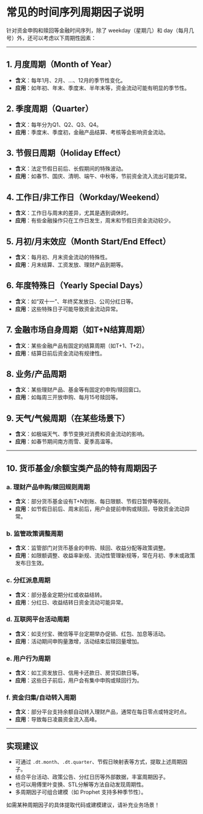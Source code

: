 # 常见的时间序列周期因子说明

针对资金申购和赎回等金融时间序列，除了 weekday（星期几）和 day（每月几号）外，还可以考虑以下周期性因素：

---

## 1. 月度周期（Month of Year）
- **含义**：每年1月、2月、…、12月的季节性变化。
- **应用**：如年初、年末、季度末、半年末等，资金流动可能有明显的季节性。

## 2. 季度周期（Quarter）
- **含义**：每年分为Q1、Q2、Q3、Q4。
- **应用**：季度末、季度初，金融产品结算、考核等会影响资金流动。

## 3. 节假日周期（Holiday Effect）
- **含义**：法定节假日前后、长假期间的特殊波动。
- **应用**：如春节、国庆、清明、端午、中秋等，节前资金流入流出可能异常。

## 4. 工作日/非工作日（Workday/Weekend）
- **含义**：工作日与周末的差异，尤其是遇到调休时。
- **应用**：有些金融操作只在工作日发生，周末和节假日资金流动较少。

## 5. 月初/月末效应（Month Start/End Effect）
- **含义**：每月初、月末资金流动的特殊性。
- **应用**：月末结算、工资发放、理财产品到期等。

## 6. 年度特殊日（Yearly Special Days）
- **含义**：如“双十一”、年终奖发放日、公司分红日等。
- **应用**：这些特殊日子可能导致资金流动异常。

## 7. 金融市场自身周期（如T+N结算周期）
- **含义**：某些金融产品有固定的结算周期（如T+1、T+2）。
- **应用**：结算日前后资金流动有规律性。

## 8. 业务/产品周期
- **含义**：某些理财产品、基金等有固定的申购/赎回窗口。
- **应用**：如每周三开放申购、每月15号赎回等。

## 9. 天气/气候周期（在某些场景下）
- **含义**：如极端天气、季节变换对消费和资金流动的影响。
- **应用**：如春节期间南方雨雪、夏季高温等。

---

## 10. 货币基金/余额宝类产品的特有周期因子

### a. 理财产品申购/赎回规则周期
- **含义**：部分货币基金设有T+N到账、每日限额、节假日暂停等规则。
- **应用**：如节假日前后、周末前后，用户会提前申购或赎回，导致资金流动异常。

### b. 监管政策调整周期
- **含义**：监管部门对货币基金的申购、赎回、收益分配等政策调整。
- **应用**：如限额调整、收益率新规、流动性管理新规等，常在月初、季末或政策发布日生效。

### c. 分红派息周期
- **含义**：部分基金定期分红或收益结转。
- **应用**：分红日、收益结转日资金流动可能异常。

### d. 互联网平台活动周期
- **含义**：如支付宝、微信等平台定期举办促销、红包、加息等活动。
- **应用**：活动期间申购量激增，活动结束后赎回量增加。

### e. 用户行为周期
- **含义**：如工资发放日、信用卡还款日、房贷扣款日等。
- **应用**：这些日子前后，用户会有集中申购或赎回行为。

### f. 资金归集/自动转入周期
- **含义**：部分平台支持余额自动转入理财产品，通常在每日零点或特定时点。
- **应用**：导致每日凌晨资金流入高峰。

---

## 实现建议
- 可通过 `.dt.month`、`.dt.quarter`、节假日映射表等方式，提取上述周期因子。
- 结合平台活动、政策公告、分红日历等外部数据，丰富周期因子。
- 也可以用傅里叶变换、STL分解等方法自动发现周期性。
- 多周期因子可组合建模（如 Prophet 支持多种季节性）。

如需某种周期因子的具体提取代码或建模建议，请补充业务场景！ 